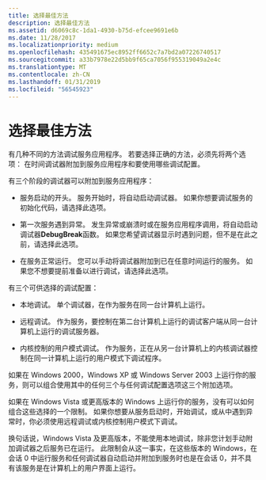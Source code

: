 ```yaml
---
title: 选择最佳方法
description: 选择最佳方法
ms.assetid: d6069c8c-1da1-4930-b75d-efcee9691e6b
ms.date: 11/28/2017
ms.localizationpriority: medium
ms.openlocfilehash: 435491675ec8952ff6652c7a7bd2a07226740517
ms.sourcegitcommit: a33b7978e22d5bb9f65ca7056f955319049a2e4c
ms.translationtype: MT
ms.contentlocale: zh-CN
ms.lasthandoff: 01/31/2019
ms.locfileid: "56545923"
---
```

# <a name="choosing-the-best-method"></a>选择最佳方法


有几种不同的方法调试服务应用程序。 若要选择正确的方法，必须先将两个选项： 在时间调试器附加到服务应用程序和要使用哪些调试配置。

有三个阶段的调试器可以附加到服务应用程序：

-   服务启动的开头。 服务开始时，将自动启动调试器。 如果你想要调试服务的初始化代码，请选择此选项。

-   第一次服务遇到异常。 发生异常或崩溃时或在服务应用程序调用，将自动启动调试器**DebugBreak**函数。 如果您希望调试器显示时遇到问题，但不是在此之前，请选择此选项。

-   在服务正常运行。 您可以手动将调试器附加到已在任意时间运行的服务。 如果您不想要提前准备以进行调试，请选择此选项。

有三个可供选择的调试配置：

-   本地调试。 单个调试器，在作为服务在同一台计算机上运行。

-   远程调试。 作为服务，要控制在第二台计算机上运行的调试客户端从同一台计算机上运行的调试服务器。

-   内核控制的用户模式调试。 作为服务，正在从另一台计算机上的内核调试器控制在同一计算机上运行的用户模式下调试程序。

如果在 Windows 2000，Windows XP 或 Windows Server 2003 上运行你的服务，则可以组合使用其中的任何三个与任何调试配置选项这三个附加选项。

如果在 Windows Vista 或更高版本的 Windows 上运行你的服务，没有可以如何组合这些选择的一个限制。 如果你想要从服务启动时，开始调试，或从中遇到异常时，你必须使用远程调试或内核控制用户模式下调试。

换句话说，Windows Vista 及更高版本，不能使用本地调试，除非您计划手动附加调试器之后服务已在运行。 此限制会从这一事实，在这些版本的 Windows，在会话 0 中运行服务和任何调试器自动启动并附加到服务时也是在会话 0，并不具有该服务是在计算机上的用户界面上运行。

 

 





